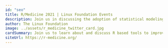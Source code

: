 ```yaml
---
id: "seo"
title: R/Medicine 2021 | Linux Foundation Events
description: Join us in discussing the adoption of statistical modeling and reproducible data processing in clinical practice by promoting the use of the R programming environment and ecosystem.
author: The Linux Foundation
image: ../assets/r_medicine_twitter_card.jpg
cardSummary: Join us to learn about and discuss R based tools to improve clinical research and practice!
siteUrl: https://r-medicine.org/
---
```


